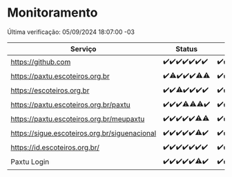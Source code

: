 # Monitoramento

Última verificação: 05/09/2024 18:07:00 -03

|Serviço|Status|Últimas 24h|
|---|---|---|
|https://github.com|<span title="2024-08-29: OK=23">✔️</span><span title="2024-08-30: OK=23">✔️</span><span title="2024-08-31: OK=23">✔️</span><span title="2024-09-01: OK=23">✔️</span><span title="2024-09-02: OK=23">✔️</span><span title="2024-09-03: OK=23">✔️</span><span title="2024-09-04: OK=21">✔️</span>|<span title="04/09/2024 19:06:00 -03 : 200">✔️</span><span title="04/09/2024 20:07:00 -03 : 200">✔️</span><span title="04/09/2024 21:37:00 -03 : 200">✔️</span><span title="04/09/2024 23:04:00 -03 : 200">✔️</span><span title="05/09/2024 00:08:00 -03 : 200">✔️</span><span title="05/09/2024 01:09:00 -03 : 200">✔️</span><span title="05/09/2024 02:08:00 -03 : 200">✔️</span><span title="05/09/2024 03:11:00 -03 : 200">✔️</span><span title="05/09/2024 04:07:00 -03 : 200">✔️</span><span title="05/09/2024 05:10:00 -03 : 200">✔️</span><span title="05/09/2024 06:08:00 -03 : 200">✔️</span><span title="05/09/2024 07:08:00 -03 : 200">✔️</span><span title="05/09/2024 08:07:00 -03 : 200">✔️</span><span title="05/09/2024 09:14:00 -03 : 200">✔️</span><span title="05/09/2024 10:14:00 -03 : 200">✔️</span><span title="05/09/2024 11:07:00 -03 : 200">✔️</span><span title="05/09/2024 12:07:00 -03 : 200">✔️</span><span title="05/09/2024 13:09:00 -03 : 200">✔️</span><span title="05/09/2024 14:07:00 -03 : 200">✔️</span><span title="05/09/2024 15:09:00 -03 : 200">✔️</span><span title="05/09/2024 16:06:00 -03 : 200">✔️</span><span title="05/09/2024 17:08:00 -03 : 200">✔️</span><span title="05/09/2024 18:07:00 -03 : 200">✔️</span>|
|https://paxtu.escoteiros.org.br|<span title="2024-08-29: OK=23">✔️</span><span title="2024-08-30: OK=22, Falhas=1">⚠️</span><span title="2024-08-31: OK=23">✔️</span><span title="2024-09-01: OK=23">✔️</span><span title="2024-09-02: OK=23">✔️</span><span title="2024-09-03: OK=21, Falhas=2">⚠️</span><span title="2024-09-04: OK=20, Falhas=1">⚠️</span>|<span title="04/09/2024 19:06:00 -03 : 200">✔️</span><span title="04/09/2024 20:07:00 -03 : 200">✔️</span><span title="04/09/2024 21:37:00 -03 : 200">✔️</span><span title="04/09/2024 23:04:00 -03 : 200">✔️</span><span title="05/09/2024 00:08:00 -03 : 200">✔️</span><span title="05/09/2024 01:09:00 -03 : 200">✔️</span><span title="05/09/2024 02:08:00 -03 : 200">✔️</span><span title="05/09/2024 03:11:00 -03 : 200">✔️</span><span title="05/09/2024 04:07:00 -03 : 200">✔️</span><span title="05/09/2024 05:10:00 -03 : 200">✔️</span><span title="05/09/2024 06:08:00 -03 : 200">✔️</span><span title="05/09/2024 07:08:00 -03 : 200">✔️</span><span title="05/09/2024 08:07:00 -03 : 200">✔️</span><span title="05/09/2024 09:14:00 -03 : 200">✔️</span><span title="05/09/2024 10:14:00 -03 : 200">✔️</span><span title="05/09/2024 11:07:00 -03 : 200">✔️</span><span title="05/09/2024 12:07:00 -03 : 200">✔️</span><span title="05/09/2024 13:09:00 -03 : 200">✔️</span><span title="05/09/2024 14:07:00 -03 : 200">✔️</span><span title="05/09/2024 15:09:00 -03 : 200">✔️</span><span title="05/09/2024 16:06:00 -03 : 200">✔️</span><span title="05/09/2024 17:08:00 -03 : 200">✔️</span><span title="05/09/2024 18:07:00 -03 : 200">✔️</span>|
|https://escoteiros.org.br|<span title="2024-08-29: OK=23">✔️</span><span title="2024-08-30: OK=23">✔️</span><span title="2024-08-31: OK=22, Falhas=1">⚠️</span><span title="2024-09-01: OK=23">✔️</span><span title="2024-09-02: OK=23">✔️</span><span title="2024-09-03: OK=23">✔️</span><span title="2024-09-04: OK=21">✔️</span>|<span title="04/09/2024 19:06:00 -03 : 200">✔️</span><span title="04/09/2024 20:07:00 -03 : 200">✔️</span><span title="04/09/2024 21:37:00 -03 : 200">✔️</span><span title="04/09/2024 23:04:00 -03 : 200">✔️</span><span title="05/09/2024 00:08:00 -03 : 200">✔️</span><span title="05/09/2024 01:09:00 -03 : 200">✔️</span><span title="05/09/2024 02:08:00 -03 : 200">✔️</span><span title="05/09/2024 03:11:00 -03 : 200">✔️</span><span title="05/09/2024 04:07:00 -03 : 200">✔️</span><span title="05/09/2024 05:10:00 -03 : 200">✔️</span><span title="05/09/2024 06:08:00 -03 : 200">✔️</span><span title="05/09/2024 07:08:00 -03 : 200">✔️</span><span title="05/09/2024 08:07:00 -03 : 200">✔️</span><span title="05/09/2024 09:14:00 -03 : 200">✔️</span><span title="05/09/2024 10:14:00 -03 : 200">✔️</span><span title="05/09/2024 11:07:00 -03 : 200">✔️</span><span title="05/09/2024 12:07:00 -03 : 200">✔️</span><span title="05/09/2024 13:09:00 -03 : 200">✔️</span><span title="05/09/2024 14:07:00 -03 : 200">✔️</span><span title="05/09/2024 15:09:00 -03 : 200">✔️</span><span title="05/09/2024 16:06:00 -03 : 200">✔️</span><span title="05/09/2024 17:08:00 -03 : 200">✔️</span><span title="05/09/2024 18:07:00 -03 : 200">✔️</span>|
|https://paxtu.escoteiros.org.br/paxtu|<span title="2024-08-29: OK=23">✔️</span><span title="2024-08-30: OK=23">✔️</span><span title="2024-08-31: OK=23">✔️</span><span title="2024-09-01: OK=22, Falhas=1">⚠️</span><span title="2024-09-02: OK=22, Falhas=1">⚠️</span><span title="2024-09-03: OK=21, Falhas=2">⚠️</span><span title="2024-09-04: OK=21">✔️</span>|<span title="04/09/2024 19:06:00 -03 : 200">✔️</span><span title="04/09/2024 20:07:00 -03 : 200">✔️</span><span title="04/09/2024 21:37:00 -03 : 200">✔️</span><span title="04/09/2024 23:04:00 -03 : 200">✔️</span><span title="05/09/2024 00:08:00 -03 : 200">✔️</span><span title="05/09/2024 01:09:00 -03 : 200">✔️</span><span title="05/09/2024 02:08:00 -03 : 200">✔️</span><span title="05/09/2024 03:11:00 -03 : 200">✔️</span><span title="05/09/2024 04:07:00 -03 : 200">✔️</span><span title="05/09/2024 05:10:00 -03 : 200">✔️</span><span title="05/09/2024 06:08:00 -03 : 200">✔️</span><span title="05/09/2024 07:08:00 -03 : 200">✔️</span><span title="05/09/2024 08:07:00 -03 : 200">✔️</span><span title="05/09/2024 09:14:00 -03 : 200">✔️</span><span title="05/09/2024 10:15:00 -03 : 200">✔️</span><span title="05/09/2024 11:07:00 -03 : 200">✔️</span><span title="05/09/2024 12:07:00 -03 : 200">✔️</span><span title="05/09/2024 13:09:00 -03 : 200">✔️</span><span title="05/09/2024 14:07:00 -03 : 200">✔️</span><span title="05/09/2024 15:09:00 -03 : 200">✔️</span><span title="05/09/2024 16:06:00 -03 : 0">❌</span><span title="05/09/2024 17:08:00 -03 : 200">✔️</span><span title="05/09/2024 18:07:00 -03 : 200">✔️</span>|
|https://paxtu.escoteiros.org.br/meupaxtu|<span title="2024-08-29: OK=23">✔️</span><span title="2024-08-30: OK=23">✔️</span><span title="2024-08-31: OK=23">✔️</span><span title="2024-09-01: OK=23">✔️</span><span title="2024-09-02: OK=23">✔️</span><span title="2024-09-03: OK=22, Falhas=1">⚠️</span><span title="2024-09-04: OK=20, Falhas=1">⚠️</span>|<span title="04/09/2024 19:06:00 -03 : 200">✔️</span><span title="04/09/2024 20:07:00 -03 : 200">✔️</span><span title="04/09/2024 21:37:00 -03 : 200">✔️</span><span title="04/09/2024 23:04:00 -03 : 200">✔️</span><span title="05/09/2024 00:08:00 -03 : 200">✔️</span><span title="05/09/2024 01:09:00 -03 : 200">✔️</span><span title="05/09/2024 02:08:00 -03 : 200">✔️</span><span title="05/09/2024 03:11:00 -03 : 200">✔️</span><span title="05/09/2024 04:07:00 -03 : 200">✔️</span><span title="05/09/2024 05:10:00 -03 : 200">✔️</span><span title="05/09/2024 06:08:00 -03 : 200">✔️</span><span title="05/09/2024 07:08:00 -03 : 200">✔️</span><span title="05/09/2024 08:07:00 -03 : 200">✔️</span><span title="05/09/2024 09:14:00 -03 : 200">✔️</span><span title="05/09/2024 10:15:00 -03 : 200">✔️</span><span title="05/09/2024 11:07:00 -03 : 200">✔️</span><span title="05/09/2024 12:07:00 -03 : 200">✔️</span><span title="05/09/2024 13:09:00 -03 : 200">✔️</span><span title="05/09/2024 14:07:00 -03 : 200">✔️</span><span title="05/09/2024 15:09:00 -03 : 200">✔️</span><span title="05/09/2024 16:06:00 -03 : 200">✔️</span><span title="05/09/2024 17:08:00 -03 : 200">✔️</span><span title="05/09/2024 18:07:00 -03 : 200">✔️</span>|
|https://sigue.escoteiros.org.br/siguenacional|<span title="2024-08-29: OK=23">✔️</span><span title="2024-08-30: OK=23">✔️</span><span title="2024-08-31: OK=23">✔️</span><span title="2024-09-01: OK=23">✔️</span><span title="2024-09-02: OK=23">✔️</span><span title="2024-09-03: OK=22, Falhas=1">⚠️</span><span title="2024-09-04: OK=21">✔️</span>|<span title="04/09/2024 19:06:00 -03 : 200">✔️</span><span title="04/09/2024 20:07:00 -03 : 200">✔️</span><span title="04/09/2024 21:37:00 -03 : 200">✔️</span><span title="04/09/2024 23:04:00 -03 : 200">✔️</span><span title="05/09/2024 00:08:00 -03 : 200">✔️</span><span title="05/09/2024 01:09:00 -03 : 200">✔️</span><span title="05/09/2024 02:08:00 -03 : 200">✔️</span><span title="05/09/2024 03:11:00 -03 : 200">✔️</span><span title="05/09/2024 04:07:00 -03 : 200">✔️</span><span title="05/09/2024 05:10:00 -03 : 200">✔️</span><span title="05/09/2024 06:08:00 -03 : 200">✔️</span><span title="05/09/2024 07:08:00 -03 : 200">✔️</span><span title="05/09/2024 08:07:00 -03 : 200">✔️</span><span title="05/09/2024 09:14:00 -03 : 200">✔️</span><span title="05/09/2024 10:15:00 -03 : 200">✔️</span><span title="05/09/2024 11:07:00 -03 : 200">✔️</span><span title="05/09/2024 12:07:00 -03 : 200">✔️</span><span title="05/09/2024 13:09:00 -03 : 200">✔️</span><span title="05/09/2024 14:07:00 -03 : 200">✔️</span><span title="05/09/2024 15:09:00 -03 : 200">✔️</span><span title="05/09/2024 16:06:00 -03 : 200">✔️</span><span title="05/09/2024 17:08:00 -03 : 200">✔️</span><span title="05/09/2024 18:07:00 -03 : 200">✔️</span>|
|https://id.escoteiros.org.br/|<span title="2024-08-29: OK=23">✔️</span><span title="2024-08-30: OK=23">✔️</span><span title="2024-08-31: OK=23">✔️</span><span title="2024-09-01: OK=23">✔️</span><span title="2024-09-02: OK=23">✔️</span><span title="2024-09-03: OK=23">✔️</span><span title="2024-09-04: OK=20">✔️</span>|<span title="04/09/2024 18:07:00 -03 : 200">✔️</span><span title="04/09/2024 19:06:00 -03 : 200">✔️</span><span title="04/09/2024 20:07:00 -03 : 200">✔️</span><span title="04/09/2024 21:37:00 -03 : 200">✔️</span><span title="04/09/2024 23:04:00 -03 : 200">✔️</span><span title="05/09/2024 00:08:00 -03 : 200">✔️</span><span title="05/09/2024 01:09:00 -03 : 200">✔️</span><span title="05/09/2024 02:08:00 -03 : 200">✔️</span><span title="05/09/2024 03:11:00 -03 : 200">✔️</span><span title="05/09/2024 04:07:00 -03 : 200">✔️</span><span title="05/09/2024 05:10:00 -03 : 200">✔️</span><span title="05/09/2024 06:08:00 -03 : 200">✔️</span><span title="05/09/2024 07:08:00 -03 : 200">✔️</span><span title="05/09/2024 08:07:00 -03 : 200">✔️</span><span title="05/09/2024 09:14:00 -03 : 200">✔️</span><span title="05/09/2024 10:15:00 -03 : 200">✔️</span><span title="05/09/2024 11:07:00 -03 : 200">✔️</span><span title="05/09/2024 12:07:00 -03 : 200">✔️</span><span title="05/09/2024 13:09:00 -03 : 200">✔️</span><span title="05/09/2024 14:07:00 -03 : 200">✔️</span><span title="05/09/2024 15:09:00 -03 : 200">✔️</span><span title="05/09/2024 16:06:00 -03 : 200">✔️</span><span title="05/09/2024 17:08:00 -03 : 200">✔️</span><span title="05/09/2024 18:07:00 -03 : 200">✔️</span>|
|Paxtu Login|<span title="2024-08-29: OK=23">✔️</span><span title="2024-08-30: OK=23">✔️</span><span title="2024-08-31: OK=23">✔️</span><span title="2024-09-01: OK=23">✔️</span><span title="2024-09-02: OK=23">✔️</span><span title="2024-09-03: OK=22, Falhas=1">⚠️</span><span title="2024-09-04: OK=20">✔️</span>|<span title="04/09/2024 18:07:00 -03 : 200">✔️</span><span title="04/09/2024 19:06:00 -03 : 200">✔️</span><span title="04/09/2024 20:07:00 -03 : 200">✔️</span><span title="04/09/2024 21:37:00 -03 : 200">✔️</span><span title="04/09/2024 23:04:00 -03 : 200">✔️</span><span title="05/09/2024 00:08:00 -03 : 200">✔️</span><span title="05/09/2024 01:09:00 -03 : 200">✔️</span><span title="05/09/2024 02:08:00 -03 : 200">✔️</span><span title="05/09/2024 03:11:00 -03 : 200">✔️</span><span title="05/09/2024 04:07:00 -03 : 200">✔️</span><span title="05/09/2024 05:10:00 -03 : 200">✔️</span><span title="05/09/2024 06:08:00 -03 : 200">✔️</span><span title="05/09/2024 07:08:00 -03 : 200">✔️</span><span title="05/09/2024 08:07:00 -03 : 200">✔️</span><span title="05/09/2024 09:14:00 -03 : 200">✔️</span><span title="05/09/2024 10:15:00 -03 : 200">✔️</span><span title="05/09/2024 11:07:00 -03 : 200">✔️</span><span title="05/09/2024 12:07:00 -03 : 200">✔️</span><span title="05/09/2024 13:09:00 -03 : 200">✔️</span><span title="05/09/2024 14:07:00 -03 : 200">✔️</span><span title="05/09/2024 15:09:00 -03 : 200">✔️</span><span title="05/09/2024 16:06:00 -03 : 200">✔️</span><span title="05/09/2024 17:08:00 -03 : 200">✔️</span><span title="05/09/2024 18:07:00 -03 : 200">✔️</span>|
